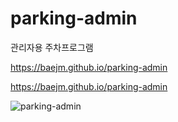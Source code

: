# parking-admin
관리자용 주차프로그램

https://baejm.github.io/parking-admin

<a href="https://baejm.github.io/parking-admin" target="_blank">https://baejm.github.io/parking-admin</a>


![parking-admin](https://user-images.githubusercontent.com/35725338/113267809-b8421e00-9311-11eb-9cd9-f0000c4e0242.gif)
